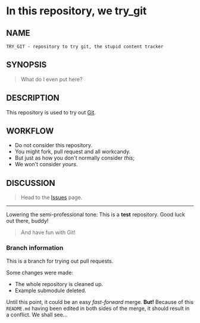 In this repository, we
try_git
=======

NAME
----
    TRY_GIT - repository to try git, the stupid content tracker

SYNOPSIS
--------
> What do I even put here?

DESCRIPTION
-----------
This repository is used to try out [Git](http://git-scm.com).

WORKFLOW
--------
* Do not consider this repository.
* You might fork, pull request and all workcandy.
 * But just as how you don't normally consider _this_;
 * We won't consider _yours_.

DISCUSSION
----------
> Head to the [Issues](https://github.com/whisperity/try_git/issues) page.

----

Lowering the semi-professional tone:
This is a **test** repository. Good luck out there, buddy!

> And have fun with Git!

### Branch information

This is a branch for trying out pull requests.

Some changes were made:
* The whole repository is cleaned up.
* Example submodule deleted.

Until this point, it could be an easy _fast-forward_ merge. **But!**
Because of this `README.md` having been edited in both sides of the
merge, it should result in a conflict. We shall see... 
